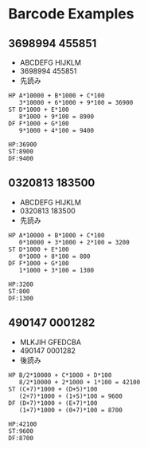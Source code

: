 # Barcode Examples


## 3698994 455851

* ABCDEFG HIJKLM
* 3698994 455851
* 先読み

```
HP A*10000 + B*1000 + C*100
   3*10000 + 6*1000 + 9*100 = 36900
ST D*1000 + E*100
   8*1000 + 9*100 = 8900
DF F*1000 + G*100
   9*1000 + 4*100 = 9400

HP:36900
ST:8900
DF:9400
```

## 0320813 183500

* ABCDEFG HIJKLM
* 0320813 183500
* 先読み

```
HP A*10000 + B*1000 + C*100
   0*10000 + 3*1000 + 2*100 = 3200
ST D*1000 + E*100
   0*1000 + 8*100 = 800
DF F*1000 + G*100
   1*1000 + 3*100 = 1300

HP:3200
ST:800
DF:1300
```

## 490147 0001282

* MLKJIH GFEDCBA
* 490147 0001282
* 後読み

```
HP B/2*10000 + C*1000 + D*100
   8/2*10000 + 2*1000 + 1*100 = 42100
ST (C+7)*1000 + (D+5)*100
   (2+7)*1000 + (1+5)*100 = 9600
DF (D+7)*1000 + (E+7)*100
   (1+7)*1000 + (0+7)*100 = 8700

HP:42100
ST:9600
DF:8700
```
